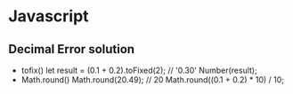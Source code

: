 # Javascript

## Decimal Error solution
  - tofix()
    let result = (0.1 + 0.2).toFixed(2); // '0.30'
    Number(result);
  - Math.round()
    Math.round(20.49); // 20 
    Math.round((0.1 + 0.2) * 10) / 10;


